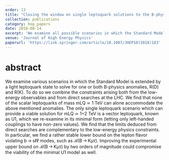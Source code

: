 ```yaml
---
order: 13
title: "Closing the window on single leptoquark solutions to the B-physics anomalies"
collection: publications
category: hep_papers
date: 2018-08-14
excerpt: 'We examine all possible scenarios in which the Standard Model is extended by a light leptoquark state to solve for one or both B-physics flavor anomalies.'
venue: 'Journal of High Energy Physics'
paperurl: 'https://link.springer.com/article/10.1007/JHEP10(2018)183'
---
```


abstract
===
We examine various scenarios in which the Standard Model is extended by a light leptoquark state to solve for one or both B-physics anomalies, R(D) and R(K). To do so we combine the constraints arising both from the low-energy observables and from direct searches at the LHC. We find that none of the scalar leptoquarks of mass mLQ ≃ 1 TeV can alone accommodate the above mentioned anomalies. The only single leptoquark scenario which can provide a viable solution for mLQ ≃ 1÷2 TeV is a vector leptoquark, known as U1, which we re-examine in its minimal form (letting only left-handed couplings to have non-zero values). We find that the limits deduced from direct searches are complementary to the low-energy physics constraints. In particular, we find a rather stable lower bound on the lepton flavor violating b → sℓℓ modes, such as ℬ(B → Kμτ). Improving the experimental upper bound on ℬ(B → Kμτ) by two orders of magnitude could compromise the viability of the minimal U1 model as well.